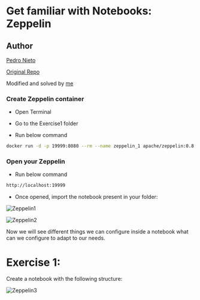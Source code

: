 # Get familiar with Notebooks: Zeppelin

## Author

[Pedro Nieto](https://github.com/a10pepo)

[Original Repo](https://github.com/a10pepo/edem2021/tree/master/Sesiones/zeppelin)

Modified and solved by [me](https://github.com/viasmo1)

### Create Zeppelin container

* Open Terminal

* Go to the Exercise1 folder

* Run below command 
```bash
docker run -d -p 19999:8080 --rm --name zeppelin_1 apache/zeppelin:0.8.1
```

### Open your Zeppelin

* Run below command 
```bash
http://localhost:19999
```
* Once opened, import the notebook present in your folder:

![Zeppelin1](https://github.com/viasmo1/edem-mda/tree/master/1_fundamentals/zeppelin/images/zeppelin_1.png)

![Zeppelin2](https://github.com/viasmo1/edem-mda/tree/master/1_fundamentals/zeppelin/images/zeppelin_2.png)

Now we will see different things we can configure inside a notebook what can we configure to adapt to our needs.

# Exercise 1: 

Create a notebook with the following structure:

![Zeppelin3](https://github.com/viasmo1/edem-mda/tree/master/1_fundamentals/zeppelin/images/zeppelin_3.png)